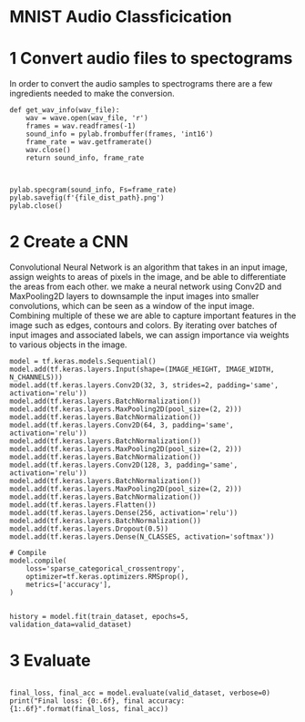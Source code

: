 # MNIST Audio Classficication


# 1 Convert audio files to spectograms

In order to convert the audio samples to spectrograms there are a few ingredients needed to make the conversion.

```
def get_wav_info(wav_file):
    wav = wave.open(wav_file, 'r')
    frames = wav.readframes(-1)
    sound_info = pylab.frombuffer(frames, 'int16')
    frame_rate = wav.getframerate()
    wav.close()
    return sound_info, frame_rate



pylab.specgram(sound_info, Fs=frame_rate)
pylab.savefig(f'{file_dist_path}.png')
pylab.close()

```



# 2 Create a CNN

Convolutional Neural Network is an algorithm that takes in an input image, assign weights to areas of pixels in the image, and be able to differentiate the areas from each other. we make a neural network using Conv2D and MaxPooling2D layers to downsample the input images into smaller convolutions, which can be seen as a window of the input image. Combining multiple of these we are able to capture important features in the image such as edges, contours and colors. By iterating over batches of input images and associated labels, we can assign importance via weights to various objects in the image.

```
model = tf.keras.models.Sequential()
model.add(tf.keras.layers.Input(shape=(IMAGE_HEIGHT, IMAGE_WIDTH, N_CHANNELS)))
model.add(tf.keras.layers.Conv2D(32, 3, strides=2, padding='same', activation='relu'))
model.add(tf.keras.layers.BatchNormalization())
model.add(tf.keras.layers.MaxPooling2D(pool_size=(2, 2)))
model.add(tf.keras.layers.BatchNormalization())
model.add(tf.keras.layers.Conv2D(64, 3, padding='same', activation='relu'))
model.add(tf.keras.layers.BatchNormalization())
model.add(tf.keras.layers.MaxPooling2D(pool_size=(2, 2)))
model.add(tf.keras.layers.BatchNormalization())
model.add(tf.keras.layers.Conv2D(128, 3, padding='same', activation='relu'))
model.add(tf.keras.layers.BatchNormalization())
model.add(tf.keras.layers.MaxPooling2D(pool_size=(2, 2)))
model.add(tf.keras.layers.BatchNormalization())
model.add(tf.keras.layers.Flatten())
model.add(tf.keras.layers.Dense(256, activation='relu'))
model.add(tf.keras.layers.BatchNormalization())
model.add(tf.keras.layers.Dropout(0.5))
model.add(tf.keras.layers.Dense(N_CLASSES, activation='softmax'))

# Compile 
model.compile(
    loss='sparse_categorical_crossentropy',
    optimizer=tf.keras.optimizers.RMSprop(),
    metrics=['accuracy'],
)


history = model.fit(train_dataset, epochs=5, validation_data=valid_dataset)
```
# 3 Evaluate

```

final_loss, final_acc = model.evaluate(valid_dataset, verbose=0)
print("Final loss: {0:.6f}, final accuracy: {1:.6f}".format(final_loss, final_acc))
```
